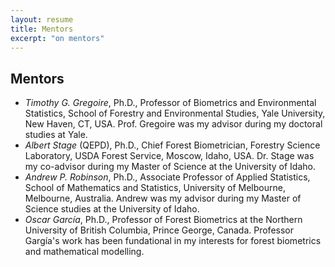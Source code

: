 ```yaml
---
layout: resume
title: Mentors
excerpt: "on mentors"
---
```


## Mentors

* *Timothy G. Gregoire*, Ph.D., Professor of Biometrics and Environmental Statistics, School of Forestry and Environmental Studies, Yale University, New Haven, CT, USA. Prof. Gregoire was my advisor during my doctoral studies at Yale.
* *Albert Stage* (QEPD), Ph.D., Chief Forest Biometrician, Forestry Science Laboratory, USDA Forest Service, Moscow, Idaho, USA. Dr. Stage was my co-advisor during my Master of Science at the University of Idaho. 
* *Andrew P. Robinson*, Ph.D., Associate Professor of Applied Statistics, School of Mathematics and Statistics, University of Melbourne, Melbourne, Australia. Andrew was my advisor during my Master of Science studies at the University of Idaho. 
* *Oscar García*, Ph.D., Professor of Forest Biometrics at the Northern University of British Columbia, Prince George, Canada. Professor Gargía's work has been fundational in my interests for forest biometrics and mathematical modelling. 


<!-- ### Footer
Last updated: August 2020 -->
